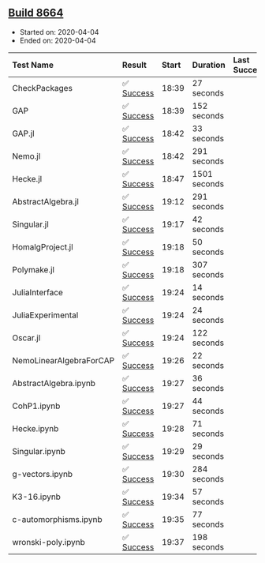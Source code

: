 ## [Build 8664](https://oscarci.mathematik.uni-kl.de/job/oscar/8664/)

* Started on: 2020-04-04
* Ended on: 2020-04-04

| Test Name    | Result | Start | Duration | Last Success | First Failure |
|:-------------|:-------|:------|:---------|:-------------|:--------------|
| CheckPackages | ✅ [Success](https://oscarci.mathematik.uni-kl.de/job/oscar/8664/artifact/logs/build-8664/CheckPackages.log) | 18:39 | 27 seconds |  |  |
| GAP | ✅ [Success](https://oscarci.mathematik.uni-kl.de/job/oscar/8664/artifact/logs/build-8664/GAP.log) | 18:39 | 152 seconds |  |  |
| GAP.jl | ✅ [Success](https://oscarci.mathematik.uni-kl.de/job/oscar/8664/artifact/logs/build-8664/GAP.jl.log) | 18:42 | 33 seconds |  |  |
| Nemo.jl | ✅ [Success](https://oscarci.mathematik.uni-kl.de/job/oscar/8664/artifact/logs/build-8664/Nemo.jl.log) | 18:42 | 291 seconds |  |  |
| Hecke.jl | ✅ [Success](https://oscarci.mathematik.uni-kl.de/job/oscar/8664/artifact/logs/build-8664/Hecke.jl.log) | 18:47 | 1501 seconds |  |  |
| AbstractAlgebra.jl | ✅ [Success](https://oscarci.mathematik.uni-kl.de/job/oscar/8664/artifact/logs/build-8664/AbstractAlgebra.jl.log) | 19:12 | 291 seconds |  |  |
| Singular.jl | ✅ [Success](https://oscarci.mathematik.uni-kl.de/job/oscar/8664/artifact/logs/build-8664/Singular.jl.log) | 19:17 | 42 seconds |  |  |
| HomalgProject.jl | ✅ [Success](https://oscarci.mathematik.uni-kl.de/job/oscar/8664/artifact/logs/build-8664/HomalgProject.jl.log) | 19:18 | 50 seconds |  |  |
| Polymake.jl | ✅ [Success](https://oscarci.mathematik.uni-kl.de/job/oscar/8664/artifact/logs/build-8664/Polymake.jl.log) | 19:18 | 307 seconds |  |  |
| JuliaInterface | ✅ [Success](https://oscarci.mathematik.uni-kl.de/job/oscar/8664/artifact/logs/build-8664/JuliaInterface.log) | 19:24 | 14 seconds |  |  |
| JuliaExperimental | ✅ [Success](https://oscarci.mathematik.uni-kl.de/job/oscar/8664/artifact/logs/build-8664/JuliaExperimental.log) | 19:24 | 24 seconds |  |  |
| Oscar.jl | ✅ [Success](https://oscarci.mathematik.uni-kl.de/job/oscar/8664/artifact/logs/build-8664/Oscar.jl.log) | 19:24 | 122 seconds |  |  |
| NemoLinearAlgebraForCAP | ✅ [Success](https://oscarci.mathematik.uni-kl.de/job/oscar/8664/artifact/logs/build-8664/NemoLinearAlgebraForCAP.log) | 19:26 | 22 seconds |  |  |
| AbstractAlgebra.ipynb | ✅ [Success](https://oscarci.mathematik.uni-kl.de/job/oscar/8664/artifact/logs/build-8664/AbstractAlgebra.ipynb.log) | 19:27 | 36 seconds |  |  |
| CohP1.ipynb | ✅ [Success](https://oscarci.mathematik.uni-kl.de/job/oscar/8664/artifact/logs/build-8664/CohP1.ipynb.log) | 19:27 | 44 seconds |  |  |
| Hecke.ipynb | ✅ [Success](https://oscarci.mathematik.uni-kl.de/job/oscar/8664/artifact/logs/build-8664/Hecke.ipynb.log) | 19:28 | 71 seconds |  |  |
| Singular.ipynb | ✅ [Success](https://oscarci.mathematik.uni-kl.de/job/oscar/8664/artifact/logs/build-8664/Singular.ipynb.log) | 19:29 | 29 seconds |  |  |
| g-vectors.ipynb | ✅ [Success](https://oscarci.mathematik.uni-kl.de/job/oscar/8664/artifact/logs/build-8664/g-vectors.ipynb.log) | 19:30 | 284 seconds |  |  |
| K3-16.ipynb | ✅ [Success](https://oscarci.mathematik.uni-kl.de/job/oscar/8664/artifact/logs/build-8664/K3-16.ipynb.log) | 19:34 | 57 seconds |  |  |
| c-automorphisms.ipynb | ✅ [Success](https://oscarci.mathematik.uni-kl.de/job/oscar/8664/artifact/logs/build-8664/c-automorphisms.ipynb.log) | 19:35 | 77 seconds |  |  |
| wronski-poly.ipynb | ✅ [Success](https://oscarci.mathematik.uni-kl.de/job/oscar/8664/artifact/logs/build-8664/wronski-poly.ipynb.log) | 19:37 | 198 seconds |  |  |
